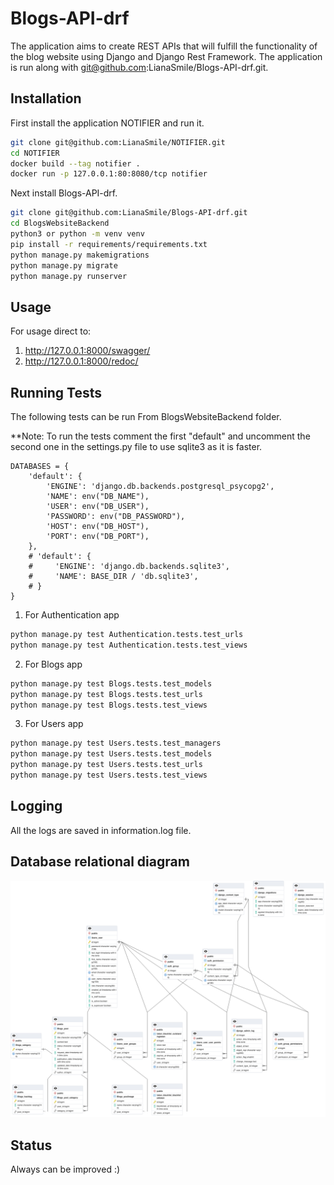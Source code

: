 
# Blogs-API-drf

The application aims to create REST APIs that will fulfill the functionality of the blog website using Django and Django Rest Framework.
The application is run along with git@github.com:LianaSmile/Blogs-API-drf.git.

## Installation

First install the application NOTIFIER and run it.

```bash
git clone git@github.com:LianaSmile/NOTIFIER.git
cd NOTIFIER
docker build --tag notifier .
docker run -p 127.0.0.1:80:8080/tcp notifier
```

Next install Blogs-API-drf.

```bash
git clone git@github.com:LianaSmile/Blogs-API-drf.git
cd BlogsWebsiteBackend
python3 or python -m venv venv
pip install -r requirements/requirements.txt
python manage.py makemigrations
python manage.py migrate
python manage.py runserver
```

## Usage
For usage direct to:
1. http://127.0.0.1:8000/swagger/
2. http://127.0.0.1:8000/redoc/


## Running Tests
The following tests can be run From BlogsWebsiteBackend folder.

**Note: To run the tests comment the first "default" and uncomment the second one in the settings.py file to use sqlite3 as it is faster.

```
DATABASES = {
    'default': {
        'ENGINE': 'django.db.backends.postgresql_psycopg2',
        'NAME': env("DB_NAME"),
        'USER': env("DB_USER"),
        'PASSWORD': env("DB_PASSWORD"),
        'HOST': env("DB_HOST"),
        'PORT': env("DB_PORT"),
    },
    # 'default': {
    #     'ENGINE': 'django.db.backends.sqlite3',
    #     'NAME': BASE_DIR / 'db.sqlite3',
    # }
}
```

1. For Authentication app

```bash
python manage.py test Authentication.tests.test_urls 
python manage.py test Authentication.tests.test_views
```

2. For Blogs app

```bash
python manage.py test Blogs.tests.test_models
python manage.py test Blogs.tests.test_urls
python manage.py test Blogs.tests.test_views
```

3. For Users app

```bash
python manage.py test Users.tests.test_managers
python manage.py test Users.tests.test_models
python manage.py test Users.tests.test_urls
python manage.py test Users.tests.test_views
```

## Logging

All the logs are saved in information.log file.

## Database relational diagram

![alt text](blogs_database_relational_diagram.png)

## Status
Always can be improved :)